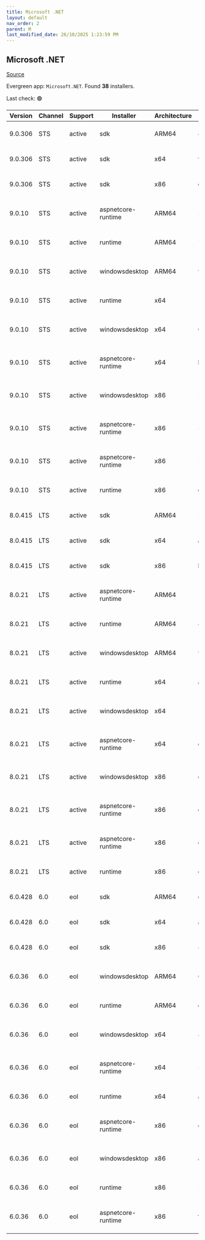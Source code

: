 ```yaml
---
title: Microsoft .NET
layout: default
nav_order: 2
parent: M
last_modified_date: 26/10/2025 1:23:59 PM
---
```


## Microsoft .NET

[Source](https://dotnet.microsoft.com/download/)

Evergreen app: `Microsoft.NET`. Found **38** installers.

Last check: 🟢

| Version | Channel | Support | Installer          | Architecture | Sha512                                                                                                                           | Type | URI                                                                                                                                                                                                                          |
| ------- | ------- | ------- | ------------------ | ------------ | -------------------------------------------------------------------------------------------------------------------------------- | ---- | ---------------------------------------------------------------------------------------------------------------------------------------------------------------------------------------------------------------------------- |
| 9.0.306 | STS     | active  | sdk                | ARM64        | 4f0df88b4553df0129de0303cd81e09660d1605b728735de8f7e8b5fe7d11a547e49c851e67d423ce26822d783501169269eb5218b5c38121bf233b708b5c526 | exe  | [https://builds.dotnet.microsoft.com/dotnet/Sdk/9.0.306/dotnet-sdk-9.0.306-win-arm64.exe](https://builds.dotnet.microsoft.com/dotnet/Sdk/9.0.306/dotnet-sdk-9.0.306-win-arm64.exe)                                           |
| 9.0.306 | STS     | active  | sdk                | x64          | f048ddf80c0aa88e713070e66a0009435ad9a5f444adbde6edf2b17f8da562d494a5c37cbabaf63ee3125fe1d2da735a397de9a38dd6ca638b8dc085adc01d4f | exe  | [https://builds.dotnet.microsoft.com/dotnet/Sdk/9.0.306/dotnet-sdk-9.0.306-win-x64.exe](https://builds.dotnet.microsoft.com/dotnet/Sdk/9.0.306/dotnet-sdk-9.0.306-win-x64.exe)                                               |
| 9.0.306 | STS     | active  | sdk                | x86          | dbd02545edd7dc01713badd906c4fe268220ec9662039e41d4bb34c46785023d02c53e29a9395a21fd1e95af66e8de5620c92fab9e7bc5b7d93faa18824a5769 | exe  | [https://builds.dotnet.microsoft.com/dotnet/Sdk/9.0.306/dotnet-sdk-9.0.306-win-x86.exe](https://builds.dotnet.microsoft.com/dotnet/Sdk/9.0.306/dotnet-sdk-9.0.306-win-x86.exe)                                               |
| 9.0.10  | STS     | active  | aspnetcore-runtime | ARM64        | 2128993d22b5e94c8c6cd61da34f44e6047e9b20ebded30c9263568e7b169bc82f944f41f8b553d5dacd525afb18f9f0a22b652cd720e0b96e8d143bc5dc429d | exe  | [https://builds.dotnet.microsoft.com/dotnet/aspnetcore/Runtime/9.0.10/aspnetcore-runtime-9.0.10-win-arm64.exe](https://builds.dotnet.microsoft.com/dotnet/aspnetcore/Runtime/9.0.10/aspnetcore-runtime-9.0.10-win-arm64.exe) |
| 9.0.10  | STS     | active  | runtime            | ARM64        | 78bf97912b047a48aa63a3b315f38ff6ac4f22de98e268464bcdbe32fff5ae939d05d258a78f290e4fc079b318bf13af5de3bed2dc8fb5c827a638c997a8ab0b | exe  | [https://builds.dotnet.microsoft.com/dotnet/Runtime/9.0.10/dotnet-runtime-9.0.10-win-arm64.exe](https://builds.dotnet.microsoft.com/dotnet/Runtime/9.0.10/dotnet-runtime-9.0.10-win-arm64.exe)                               |
| 9.0.10  | STS     | active  | windowsdesktop     | ARM64        | 989527e908d653047a59858383071ba9d949483b97af326c58b93a63b1be4d0f888b1dbb301aab9f5ab24a36f7c995754947d761698a04a3a70258ed49f0f48b | exe  | [https://builds.dotnet.microsoft.com/dotnet/WindowsDesktop/9.0.10/windowsdesktop-runtime-9.0.10-win-arm64.exe](https://builds.dotnet.microsoft.com/dotnet/WindowsDesktop/9.0.10/windowsdesktop-runtime-9.0.10-win-arm64.exe) |
| 9.0.10  | STS     | active  | runtime            | x64          | 1f13c54bb0ab36b0b8bd1c95eabc25ca613f9ccfde8b0cc7a47ad4a5a8b6c015096a12679466e578cfcb3eda7688d12f2ceb63256d7ca917f14fcbc6cb3a1e24 | exe  | [https://builds.dotnet.microsoft.com/dotnet/Runtime/9.0.10/dotnet-runtime-9.0.10-win-x64.exe](https://builds.dotnet.microsoft.com/dotnet/Runtime/9.0.10/dotnet-runtime-9.0.10-win-x64.exe)                                   |
| 9.0.10  | STS     | active  | windowsdesktop     | x64          | 0654c1368ba426bf63147c8376b1356981f6d3bf1cef925de7e510e78e6fdaa6b177c38b821e8ba5d04c8067a36f3ff887e8e91565b92d584158d770ca5bec11 | exe  | [https://builds.dotnet.microsoft.com/dotnet/WindowsDesktop/9.0.10/windowsdesktop-runtime-9.0.10-win-x64.exe](https://builds.dotnet.microsoft.com/dotnet/WindowsDesktop/9.0.10/windowsdesktop-runtime-9.0.10-win-x64.exe)     |
| 9.0.10  | STS     | active  | aspnetcore-runtime | x64          | b06d91981449a965713fbd997287cc650c0f8d8dac64ba3bb009a9450a6c96b1d870035d61120b428eddf6d62e5fc5d6d104863092167d0a85c3a1ffe4327317 | exe  | [https://builds.dotnet.microsoft.com/dotnet/aspnetcore/Runtime/9.0.10/aspnetcore-runtime-9.0.10-win-x64.exe](https://builds.dotnet.microsoft.com/dotnet/aspnetcore/Runtime/9.0.10/aspnetcore-runtime-9.0.10-win-x64.exe)     |
| 9.0.10  | STS     | active  | windowsdesktop     | x86          | 264dce3e0c7370a3d03513a050e7953c8a2b938ad1a588df0831ec0253334850f17c3c7bda11631f90bd6c316877656adfda7c572a84aed307f45b92844d09d9 | exe  | [https://builds.dotnet.microsoft.com/dotnet/WindowsDesktop/9.0.10/windowsdesktop-runtime-9.0.10-win-x86.exe](https://builds.dotnet.microsoft.com/dotnet/WindowsDesktop/9.0.10/windowsdesktop-runtime-9.0.10-win-x86.exe)     |
| 9.0.10  | STS     | active  | aspnetcore-runtime | x86          | 3c8915f96294767a4afd6c8a974c4590ee0f11568f4958b034df5d9757b83e7f7cd9a018b999e67a576dd78136b9aacd0d109f556cc691ca9323e987e93a8553 | exe  | [https://builds.dotnet.microsoft.com/dotnet/aspnetcore/Runtime/9.0.10/aspnetcore-runtime-9.0.10-win-x86.exe](https://builds.dotnet.microsoft.com/dotnet/aspnetcore/Runtime/9.0.10/aspnetcore-runtime-9.0.10-win-x86.exe)     |
| 9.0.10  | STS     | active  | aspnetcore-runtime | x86          | 2d475c605eb90716cb91f7c90a2ce759d8112cee15cd52cf0626f529cc293859fb3e9d50502729d2d87b04f78b069c8321bcfbb10ce6cf46a1eed7341b8cc583 | exe  | [https://builds.dotnet.microsoft.com/dotnet/aspnetcore/Runtime/9.0.10/dotnet-hosting-9.0.10-win.exe](https://builds.dotnet.microsoft.com/dotnet/aspnetcore/Runtime/9.0.10/dotnet-hosting-9.0.10-win.exe)                     |
| 9.0.10  | STS     | active  | runtime            | x86          | ce84072d81561ab0059e7b3406e8bdf72854232c17d8ba38d552b8b16aee843fe8d6eea17ded7675283b061e2fb3895db198183687b21f593372a81371817ffb | exe  | [https://builds.dotnet.microsoft.com/dotnet/Runtime/9.0.10/dotnet-runtime-9.0.10-win-x86.exe](https://builds.dotnet.microsoft.com/dotnet/Runtime/9.0.10/dotnet-runtime-9.0.10-win-x86.exe)                                   |
| 8.0.415 | LTS     | active  | sdk                | ARM64        | 5b520a0841caf5ff4a579cfa2d34a8905e256b9e4d25492d4674c415478716c32eaeb12edf255e6b97d1103252a42ade7d32a98e7ac4f15edb2da58dbc4db823 | exe  | [https://builds.dotnet.microsoft.com/dotnet/Sdk/8.0.415/dotnet-sdk-8.0.415-win-arm64.exe](https://builds.dotnet.microsoft.com/dotnet/Sdk/8.0.415/dotnet-sdk-8.0.415-win-arm64.exe)                                           |
| 8.0.415 | LTS     | active  | sdk                | x64          | ab9262b5a7609d000782e94b39679aa7f8afed5a8ce86fd8bc0f7f8f085f26755cbfd51018b83bccf10006a638f1b94db9e63d7e7422684b00e2e5879d105524 | exe  | [https://builds.dotnet.microsoft.com/dotnet/Sdk/8.0.415/dotnet-sdk-8.0.415-win-x64.exe](https://builds.dotnet.microsoft.com/dotnet/Sdk/8.0.415/dotnet-sdk-8.0.415-win-x64.exe)                                               |
| 8.0.415 | LTS     | active  | sdk                | x86          | b4606f51a971fdd684b6e52f4f98b891cb8704e1de1825d406f5894641ed6ae1778e0c3285225b8d7a01b172ae38e195cd780a07522ba6f9022a9355c5949bd5 | exe  | [https://builds.dotnet.microsoft.com/dotnet/Sdk/8.0.415/dotnet-sdk-8.0.415-win-x86.exe](https://builds.dotnet.microsoft.com/dotnet/Sdk/8.0.415/dotnet-sdk-8.0.415-win-x86.exe)                                               |
| 8.0.21  | LTS     | active  | aspnetcore-runtime | ARM64        | 113029c11e408ac15894667cdb8ba9832c970db441265692c85a3a8017b557e882fa88541719d3eea5defca4ca09cdc2da0cf6308153ca2a49846a9754f0ccdb | exe  | [https://builds.dotnet.microsoft.com/dotnet/aspnetcore/Runtime/8.0.21/aspnetcore-runtime-8.0.21-win-arm64.exe](https://builds.dotnet.microsoft.com/dotnet/aspnetcore/Runtime/8.0.21/aspnetcore-runtime-8.0.21-win-arm64.exe) |
| 8.0.21  | LTS     | active  | runtime            | ARM64        | 43d47f124f70475e4e72909a6df08ed076579706920d5f4296d6f95f42102657567b2c0a1b4f705302c6709fd0dba406a3cab7b40b8f9d268659d8e54efa2ba5 | exe  | [https://builds.dotnet.microsoft.com/dotnet/Runtime/8.0.21/dotnet-runtime-8.0.21-win-arm64.exe](https://builds.dotnet.microsoft.com/dotnet/Runtime/8.0.21/dotnet-runtime-8.0.21-win-arm64.exe)                               |
| 8.0.21  | LTS     | active  | windowsdesktop     | ARM64        | 92ce755b3fcba2ea9b09544af8f1b8ca50bc5939b95442ca1ebf27f6d25fd30b2a35c761113758983c67286c7d35d3ac4122f538b9ec8d474a9b1aa8a3542f84 | exe  | [https://builds.dotnet.microsoft.com/dotnet/WindowsDesktop/8.0.21/windowsdesktop-runtime-8.0.21-win-arm64.exe](https://builds.dotnet.microsoft.com/dotnet/WindowsDesktop/8.0.21/windowsdesktop-runtime-8.0.21-win-arm64.exe) |
| 8.0.21  | LTS     | active  | runtime            | x64          | a114d1066edc86e3ce07a1f1809354c070a98239d1c08266e09505ff313cc17a4b7046e2d169afad13e241ab0e725286a3a89f76d785f89cbcd1504f54680f45 | exe  | [https://builds.dotnet.microsoft.com/dotnet/Runtime/8.0.21/dotnet-runtime-8.0.21-win-x64.exe](https://builds.dotnet.microsoft.com/dotnet/Runtime/8.0.21/dotnet-runtime-8.0.21-win-x64.exe)                                   |
| 8.0.21  | LTS     | active  | windowsdesktop     | x64          | 10b837434f08ea2bae299fda5665e4e0539116d52b4101202a1e4255ad40474329d41a82bb3129ce44d61aaa49c92d0b6ae9cdfa04fee88e6239d26beff65775 | exe  | [https://builds.dotnet.microsoft.com/dotnet/WindowsDesktop/8.0.21/windowsdesktop-runtime-8.0.21-win-x64.exe](https://builds.dotnet.microsoft.com/dotnet/WindowsDesktop/8.0.21/windowsdesktop-runtime-8.0.21-win-x64.exe)     |
| 8.0.21  | LTS     | active  | aspnetcore-runtime | x64          | dab7e5625351a943039f76e19ebfa2a8ee84162ca7a566620f7283fc23c4b0254a037eb9136344067af97914cdcb75f5666484d66f3d2aca6c3b2b9bf8663edd | exe  | [https://builds.dotnet.microsoft.com/dotnet/aspnetcore/Runtime/8.0.21/aspnetcore-runtime-8.0.21-win-x64.exe](https://builds.dotnet.microsoft.com/dotnet/aspnetcore/Runtime/8.0.21/aspnetcore-runtime-8.0.21-win-x64.exe)     |
| 8.0.21  | LTS     | active  | windowsdesktop     | x86          | daede5bc81c596e3c8e065e43b20a4e5650d72bd480b989211b9433aad7d50cd9274c90c86c96b9e59e32807a0b2600e582cba2619617ae3384a675d1928ca46 | exe  | [https://builds.dotnet.microsoft.com/dotnet/WindowsDesktop/8.0.21/windowsdesktop-runtime-8.0.21-win-x86.exe](https://builds.dotnet.microsoft.com/dotnet/WindowsDesktop/8.0.21/windowsdesktop-runtime-8.0.21-win-x86.exe)     |
| 8.0.21  | LTS     | active  | aspnetcore-runtime | x86          | ebcf9a8c27c4adc37501babee754f771f43359a5cb800e5400c299db07827be238c5488fb2a61e58f508e60db6d52d521392365648ca47be9bab3d87b0cf4385 | exe  | [https://builds.dotnet.microsoft.com/dotnet/aspnetcore/Runtime/8.0.21/aspnetcore-runtime-8.0.21-win-x86.exe](https://builds.dotnet.microsoft.com/dotnet/aspnetcore/Runtime/8.0.21/aspnetcore-runtime-8.0.21-win-x86.exe)     |
| 8.0.21  | LTS     | active  | aspnetcore-runtime | x86          | c3cf79602925e0bd93bdd71f8d79fdd162d1ee6161330929fcf89b37c4c0225548aaa0361dc5d1176d4d5dcba0d50ddd17a0b99a54eb84fb80e64f55d73fa0ec | exe  | [https://builds.dotnet.microsoft.com/dotnet/aspnetcore/Runtime/8.0.21/dotnet-hosting-8.0.21-win.exe](https://builds.dotnet.microsoft.com/dotnet/aspnetcore/Runtime/8.0.21/dotnet-hosting-8.0.21-win.exe)                     |
| 8.0.21  | LTS     | active  | runtime            | x86          | c27f8d9065b21d61c22ab6fcc0268f44dc01c3bb5f247362a6302d36cd7ea32178522a49438273f669bd2cd13a6de4fbe573dd52b700cfe9f0c9f7afb7ab2505 | exe  | [https://builds.dotnet.microsoft.com/dotnet/Runtime/8.0.21/dotnet-runtime-8.0.21-win-x86.exe](https://builds.dotnet.microsoft.com/dotnet/Runtime/8.0.21/dotnet-runtime-8.0.21-win-x86.exe)                                   |
| 6.0.428 | 6.0     | eol     | sdk                | ARM64        | cbeea2c4406dddadf0cfcf71b08400d18ad7f732f7de9d0c3830eb1963dd844a25c9d1b143879e03ccb43ad79c560ef3978276381c8a098cc8530fbe7e8c7fbc | exe  | [https://builds.dotnet.microsoft.com/dotnet/Sdk/6.0.428/dotnet-sdk-6.0.428-win-arm64.exe](https://builds.dotnet.microsoft.com/dotnet/Sdk/6.0.428/dotnet-sdk-6.0.428-win-arm64.exe)                                           |
| 6.0.428 | 6.0     | eol     | sdk                | x64          | a6706b5c03187922e92fa9307b155255139546d081bf1623faff496035eb707440f13c21798aae06fe8fcfeadcfa046c8606dd452db92e5ed48e2005eb421842 | exe  | [https://builds.dotnet.microsoft.com/dotnet/Sdk/6.0.428/dotnet-sdk-6.0.428-win-x64.exe](https://builds.dotnet.microsoft.com/dotnet/Sdk/6.0.428/dotnet-sdk-6.0.428-win-x64.exe)                                               |
| 6.0.428 | 6.0     | eol     | sdk                | x86          | 873919c467377229cffc856a6ad14dde80bcc3d05546f7c8843e61f72e9b208fb88e26ec4591cbf9166c181608864dce685b445355ed14e573e0cba42ced8c7d | exe  | [https://builds.dotnet.microsoft.com/dotnet/Sdk/6.0.428/dotnet-sdk-6.0.428-win-x86.exe](https://builds.dotnet.microsoft.com/dotnet/Sdk/6.0.428/dotnet-sdk-6.0.428-win-x86.exe)                                               |
| 6.0.36  | 6.0     | eol     | windowsdesktop     | ARM64        | 0d5fd97a305960851ff8527a7db65fadae661411d7a9b6e8dd972180cffce7bfa1b842db2baf1b8affd1843d317a2d640ab465a5876177505a34c75aa4631d66 | exe  | [https://builds.dotnet.microsoft.com/dotnet/WindowsDesktop/6.0.36/windowsdesktop-runtime-6.0.36-win-arm64.exe](https://builds.dotnet.microsoft.com/dotnet/WindowsDesktop/6.0.36/windowsdesktop-runtime-6.0.36-win-arm64.exe) |
| 6.0.36  | 6.0     | eol     | runtime            | ARM64        | c30e4655a4548d2e27fa09711e085828775aa4fdcab0ba1b71923430342c49b54d91fe929d07ff15f777f86b7697d03bd666674f6745673d6b53aa2bb49d1228 | exe  | [https://builds.dotnet.microsoft.com/dotnet/Runtime/6.0.36/dotnet-runtime-6.0.36-win-arm64.exe](https://builds.dotnet.microsoft.com/dotnet/Runtime/6.0.36/dotnet-runtime-6.0.36-win-arm64.exe)                               |
| 6.0.36  | 6.0     | eol     | windowsdesktop     | x64          | 86fa63997e7e0dc6f3bf609e00880388dcf8d985c8f6417d07ebbbb1ecc957bf90214c8ff93f559a0e762b5626ba8c56c581f4d506aa4de7555f9792c2da254d | exe  | [https://builds.dotnet.microsoft.com/dotnet/WindowsDesktop/6.0.36/windowsdesktop-runtime-6.0.36-win-x64.exe](https://builds.dotnet.microsoft.com/dotnet/WindowsDesktop/6.0.36/windowsdesktop-runtime-6.0.36-win-x64.exe)     |
| 6.0.36  | 6.0     | eol     | aspnetcore-runtime | x64          | 339731656db435c1f1aa375f90537f7509a8129f9501fbdba16e85a120ea1c5cb0b193fff171dcb4d9744d5b6a5a0eea1d2128a28cbbf637a68e4c3422ffc53e | exe  | [https://builds.dotnet.microsoft.com/dotnet/aspnetcore/Runtime/6.0.36/aspnetcore-runtime-6.0.36-win-x64.exe](https://builds.dotnet.microsoft.com/dotnet/aspnetcore/Runtime/6.0.36/aspnetcore-runtime-6.0.36-win-x64.exe)     |
| 6.0.36  | 6.0     | eol     | runtime            | x64          | a8e493587d741dfc5ab3aeb548e8abae1bc180dfa28cc0aa4ddaf159bdd990644a97d5e987a17e25def1a41947938b0fabcfe35cf9d81df29b2619b54ec3a86c | exe  | [https://builds.dotnet.microsoft.com/dotnet/Runtime/6.0.36/dotnet-runtime-6.0.36-win-x64.exe](https://builds.dotnet.microsoft.com/dotnet/Runtime/6.0.36/dotnet-runtime-6.0.36-win-x64.exe)                                   |
| 6.0.36  | 6.0     | eol     | aspnetcore-runtime | x86          | dbd5029cdaa86ca5cf65e25a0e7ef1746150f90651ccfdccef1a8bf7e415524950273abd073c33c1865586e8b172852972a5d3b25cffaea5c2facd3a5e05512f | exe  | [https://builds.dotnet.microsoft.com/dotnet/aspnetcore/Runtime/6.0.36/aspnetcore-runtime-6.0.36-win-x86.exe](https://builds.dotnet.microsoft.com/dotnet/aspnetcore/Runtime/6.0.36/aspnetcore-runtime-6.0.36-win-x86.exe)     |
| 6.0.36  | 6.0     | eol     | windowsdesktop     | x86          | a18351aabfe1590e58af79e57ac2414254ba80cb7a1fef19545a6b8418575c735fc1dc164c3c7fed426c4698f099991487fa4f443bab93afd41d1563845fbcf4 | exe  | [https://builds.dotnet.microsoft.com/dotnet/WindowsDesktop/6.0.36/windowsdesktop-runtime-6.0.36-win-x86.exe](https://builds.dotnet.microsoft.com/dotnet/WindowsDesktop/6.0.36/windowsdesktop-runtime-6.0.36-win-x86.exe)     |
| 6.0.36  | 6.0     | eol     | runtime            | x86          | 53b3ad92bdb61478b3c96d85c6c54edfdb472da33c44f9d173ee309bbb92c67fd089c2cd10249c9562118876d033e0d55794eb98ef3641c1532bb5a42926a4a8 | exe  | [https://builds.dotnet.microsoft.com/dotnet/Runtime/6.0.36/dotnet-runtime-6.0.36-win-x86.exe](https://builds.dotnet.microsoft.com/dotnet/Runtime/6.0.36/dotnet-runtime-6.0.36-win-x86.exe)                                   |
| 6.0.36  | 6.0     | eol     | aspnetcore-runtime | x86          | f2d20a6dc4fd1d923d06838ad118ea5c2aecefdee0004af00db78f2e82a1046d0d8a7872c84d3f5e5a3802ab7d087148eb879c2ebe3fc3a81ca0f1c0f5d64690 | exe  | [https://builds.dotnet.microsoft.com/dotnet/aspnetcore/Runtime/6.0.36/dotnet-hosting-6.0.36-win.exe](https://builds.dotnet.microsoft.com/dotnet/aspnetcore/Runtime/6.0.36/dotnet-hosting-6.0.36-win.exe)                     |

